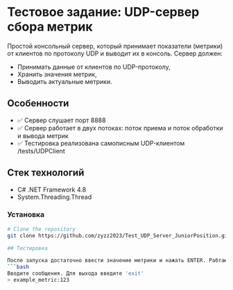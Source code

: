 # Тестовое задание: UDP-сервер сбора метрик  

Простой консольный сервер, который принимает показатели (метрики) от 
клиентов по протоколу UDP и выводит их в консоль. 
Сервер должен: 
- Принимать данные от клиентов по UDP-протоколу, 
- Хранить значения метрик, 
- Выводить актуальные метрики.

## Особенности

- ✅ Сервер слушает порт 8888
- ✅ Сервер работает в двух потоках: поток приема и поток обработки и вывода метрик
- ✅ Тестировка реализована самописным UDP-клиентом /tests/UDPClient

## Стек технологий
- C# .NET Framework 4.8
- System.Threading.Thread 
### Установка

```bash
# Clone the repository
git clone https://github.com/zyzz2023/Test_UDP_Server_JuniorPosition.git

## Тестировка

После запуска достаточно ввести значение метрики и нажать ENTER. Рабтающий сервер сразу примет отправленную метрику.
```bash
Вводите сообщения. Для выхода введите 'exit'
> example_metric:123
